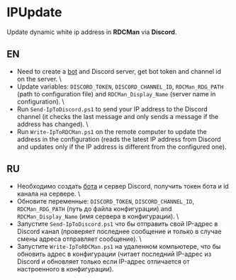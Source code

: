 # IPUpdate

Update dynamic white ip address in **RDCMan** via **Discord**.

## EN

- Need to create a [bot](https://discord.com/developers/applications) and Discord server, get bot token and channel id on the server. \
- Update variables: `DISCORD_TOKEN`, `DISCORD_CHANNEL_ID`, `RDCMan_RDG_PATH` (path to configuration file) and `RDCMan_Display_Name` (server name in configuration). \
- Run `Send-IpToDiscord.ps1` to send your IP address to the Discord channel (it checks the last message and only sends a message if the address has changed). \
- Run `Write-IpToRDCMan.ps1` on the remote computer to update the address in the configuration (reads the latest IP address from Discord and updates only if the IP address is different from the configured one).

## RU

- Необходимо создать [бота](https://discord.com/developers/applications) и сервер Discord, получить токен бота и id канала на сервере. \
- Обновите переменные: `DISCORD_TOKEN`, `DISCORD_CHANNEL_ID`, `RDCMan_RDG_PATH` (путь до файла конфигурации) and  `RDCMan_Display_Name` (имя сервера в конфигурации). \
- Запустите `Send-IpToDiscord.ps1` что бы отправить свой IP-адрес в Discord канал (проверяет последнее сообщение и только в случае смены адреса отправляет сообщение). \
- Запустите `Write-IpToRDCMan.ps1` на удаленном компьютере, что бы обновить адрес в конфигурации (читает последний IP-адрес из Discord и обновляет только если IP-адрес отличается от настроенного в конфигурации).
